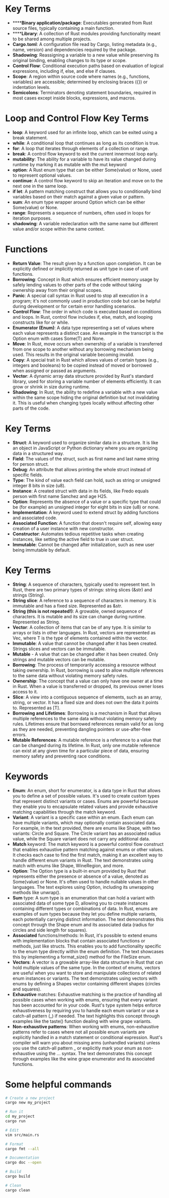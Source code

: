 
# Key Terms

* ******Binary application/package**: Executables generated from Rust source
  files, typically containing a main function.
* ******Library**: A collection of Rust modules providing functionality meant to
  be shared among multiple projects.
* **Cargo.toml**: A configuration file read by Cargo, listing metadata
  (e.g., name, version) and dependencies required by the package.
* **Shadowing**: Reassigning a variable to a new value while preserving its
  original binding, enabling changes to its type or scope.
* **Control Flow**: Conditional execution paths based on evaluation of
  logical expressions, including if, else, and else if clauses.
* **Scope**: A region within source code where names (e.g., functions,
  variables) are accessible; determined by enclosing braces ({}) or
  indentation levels.
* **Semicolons**: Terminators denoting statement boundaries, required in
  most cases except inside blocks, expressions, and macros.

# Loop and Control Flow Key Terms

* **loop**: A keyword used for an infinite loop, which can be exited using a
  break statement.
* **while**: A conditional loop that continues as long as its condition is
  true.
* **for**: A loop that iterates through elements of a collection or range.
* **break**: A control flow keyword to exit the current innermost loop
  early.
* **mutability**: The ability for a variable to have its value changed
  during runtime by marking it as mutable with the mut keyword
* **option**: A Rust enum type that can be either Some(value) or None, used
  to represent optional values.
* **continue**: A control flow keyword to skip an iteration and move on to
  the next one in the same loop.
* **if let**: A pattern matching construct that allows you to conditionally
  bind variables based on their match against a given value or pattern.
* **sum**: An enum type wrapper around Option<T> which can be either
  Some(value) or None.
* **range**: Represents a sequence of numbers, often used in loops for
  iteration purposes.
* **shadowing**: A variable redeclaration with the same name but different
  value and/or scope within the same context.

# Functions

* **Return Value**: The result given by a function upon completion. It can
  be explicitly defined or implicitly returned as unit type in case of
  unit functions.
* **Borrowing**: Concept in Rust which ensures efficient memory usage by
  safely lending values to other parts of the code without taking
  ownership away from their original scopes.
* **Panic**: A special call syntax in Rust used to stop all execution in a
  program; it's not commonly used in production code but can be helpful
  during development or for certain error handling scenarios.
* **Control Flow**: The order in which code is executed based on conditions
  and loops. In Rust, control flow includes if, else, match, and looping
  constructs like for or while.
* **Enumerator (Enum)**: A data type representing a set of values where each
  value represents a distinct case. An example in the transcript is the
  Option<T> enum with cases Some(T) and None.
* **Move**: In Rust, move occurs when ownership of a variable is transferred
  from one scope to another without any borrowing mechanism being used.
  This results in the original variable becoming invalid.
* **Copy**: A special trait in Rust which allows values of certain types
  (e.g., integers and booleans) to be copied instead of moved or
  borrowed when assigned or passed as arguments.
* **Vector**: A dynamic array data structure provided by Rust's standard
  library, used for storing a variable number of elements efficiently.
  It can grow or shrink in size during runtime.
* **Shadowing**: In Rust, the ability to redefine a variable with a new
  value within the same scope hiding the original definition but not
  invalidating it. This is useful when changing types locally without
  affecting other parts of the code.

# Key Terms
* **Struct**: A keyword used to organize similar data in a structure. It
  is like an object in JavaScript or Python dictionary where you are
  organizing data in a structured way.
* **Field**: The values of the struct, such as first name and last name
  string for person struct.
* **Debug**: An attribute that allows printing the whole struct instead
  of specific fields.
* **Type**: The kind of value each field can hold, such as string or
  unsigned integer 8 bits in size (u8).
* **Instance**: A created struct with data in its fields, like Fredo
  equals person with first name Sanchez and age H25.
* **Option**: Represents the absence of a value or a specific type that
  could be (for example) an unsigned integer for eight bits in size (u8)
  or none.
* **Implementation**: A keyword used to extend struct by adding
  functions and associated code.
* **Associated Function**: A function that doesn't require self,
  allowing easy creation of a user instance with new constructor.
* **Constructor**: Automates tedious repetitive tasks when creating
  instances, like setting the active field to true in user struct.
* **Immutable**: Cannot be changed after initialization, such as new
  user being immutable by default.

# Key Terms
* **String**: A sequence of characters, typically used to represent text. In Rust, there are two primary types of strings: string slices (&str) and strings (String).
* **String slice**: A reference to a sequence of characters in memory. It is immutable and has a fixed size. Represented as &str.
* **String (this is not repeated!)**: A growable, owned sequence of characters. It is mutable and its size can change during runtime. Represented as String.
* **Vector**: A collection of items that can be of any type. It is similar to arrays or lists in other languages. In Rust, vectors are represented as Vec<T>, where T is the type of elements contained within the vector.
* **Immutable**: A value that cannot be changed after it has been created. Strings slices and vectors can be immutable.
* **Mutable** - A value that can be changed after it has been created. Only strings and mutable vectors can be mutable.
* **Borrowing**: The process of temporarily accessing a resource without taking ownership. In Rust, borrowing is used to allow multiple references to the same data without violating memory safety rules.
* **Ownership**: The concept that a value can only have one owner at a time in Rust. When a value is transferred or dropped, its previous owner loses access to it.
* **Slice**: A view into a contiguous sequence of elements, such as an array, string, or vector. It has a fixed size and does not own the data it points to. Represented as [T].
* **Borrowing and Lifetimes**: Borrowing is a mechanism in Rust that allows multiple references to the same data without violating memory safety rules. Lifetimes ensure that borrowed references remain valid for as long as they are needed, preventing dangling pointers or use-after-free errors.
* **Mutable References**: A mutable reference is a reference to a value that can be changed during its lifetime. In Rust, only one mutable reference can exist at any given time for a particular piece of data, ensuring memory safety and preventing race conditions.

# Keywords
* **Enum**: An enum, short for enumerator, is a data type in Rust that
  allows you to define a set of possible values. It's used to create
  custom types that represent distinct variants or cases. Enums are
  powerful because they enable you to encapsulate related values and
  provide exhaustive matching capabilities through the match keyword.
* **Variant**: A variant is a specific case within an enum. Each enum can
  have multiple variants, which may optionally contain associated data.
  For example, in the text provided, there are enums like Shape, with
  two variants: Circle and Square. The Circle variant has an associated
  radius value, while the Square variant does not carry any additional
  data.
* **Match** keyword: The match keyword is a powerful control flow construct
  that enables exhaustive pattern matching against enums or other
  values. It checks each case to find the first match, making it an
  excellent way to handle different enum variants in Rust. The text
  demonstrates using match with enums like Shape, WineRegion, and more.
* **Option**: The Option type is a built-in enum provided by Rust that
  represents either the presence or absence of a value, denoted as
  Some(value) or None. It's often used to handle nullable values in
  other languages. The text explores using Option, including its
  unwrapping methods like unwrap().
* **Sum** type: A sum type is an enumeration that can hold a variant with
  associated data of some type D, allowing you to create instances
  containing different types or combinations of data. In Rust, enums are
  examples of sum types because they let you define multiple variants,
  each potentially carrying distinct information. The text demonstrates
  this concept through the Shape enum and its associated data (radius
  for circles and side length for squares).
* **Associated** functions/methods: In Rust, it's possible to extend enums
  with implementation blocks that contain associated functions or
  methods, just like structs. This enables you to add functionality
  specific to the enum type directly within the enum definition. The
  text showcases this by implementing a format_size() method for the
  FileSize enum.
* **Vectors**: A vector is a growable array-like data structure in Rust that
  can hold multiple values of the same type. In the context of enums,
  vectors are useful when you want to store and manipulate collections
  of related enum instances or variants. The text demonstrates using
  vectors with enums by defining a Shapes vector containing different
  shapes (circles and squares).
* **Exhaustive** matches: Exhaustive matching is the practice of handling
  all possible cases when working with enums, ensuring that every
  variant has been accounted for in your code. Rust's type system helps
  enforce exhaustiveness by requiring you to handle each enum variant or
  use a catch-all pattern (_) if needed. The text highlights this
  concept through examples like the taste() function dealing with wine
  grape variants.
* **Non-exhaustive patterns**: When working with enums, non-exhaustive
  patterns refer to cases where not all possible enum variants are
  explicitly handled in a match statement or conditional expression.
  Rust's compiler will warn you about missing arms (unhandled variants)
  unless you use the catch-all pattern _ or explicitly mark your enum as
  non-exhaustive using the ... syntax. The text demonstrates this
  concept through examples like the wine grape enumerator and its
  associated functions.


# Some helpful commands

```bash
# Create a new project
cargo new my_project

# Run it
cd my_project
cargo run

# Edit
vim src/main.rs

# Format
cargo fmt --all

# Documentation
cargo doc --open

# Build
cargo build

# Clean
cargo clean
```

